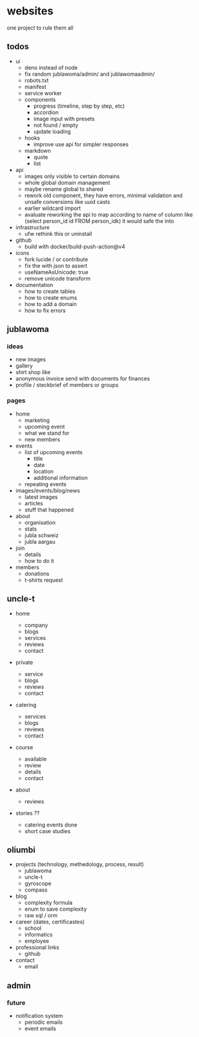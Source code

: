 # websites
one project to rule them all

## todos
- ui
  - deno instead of node
  - fix random jublawoma/admin/ and jublawomaadmin/
  - robots.txt
  - manifest
  - service worker
  - components
    - progress (timeline, step by step, etc)
    - accordion
    - image input with presets
    - not found / empty
    - update loading
  - hooks
    - improve use api for simpler responses
  - markdown
    - quote
    - list
- api
  - images only visible to certain domains
  - whole global domain management
  - maybe rename global to shared
  - rework old component, they have errors, minimal validation and unsafe conversions like uuid casts
  - earlier wildcard import
  - avaluate reworking the api to map according to name of column like (select person_id id FROM person_idk) it would safe the into
- infrastructure
  - ufw rethink this or uninstall
- github
  - build with docker/build-push-action@v4
- icons
  - fork lucide / or contribute
  - fix the with json to assert
  - useNameAsUnicode: true
  - remove unicode transform
- documentation
  - how to create tables
  - how to create enums
  - how to add a domain
  - how to fix errors

## jublawoma

### ideas
- new images
- gallery
- shirt shop like
- anonymous invoice send with documents for finances
- profile / steckbrief of members or groups

### pages
- home
  - marketing 
  - upcoming event
  - what we stand for
  - new members
- events
  - list of upcoming events
    - title
    - date
    - location
    - additional information
  - repeating events
- images/events/blog/news
  - latest images
  - articles
  - stuff that happened
- about
  - organisation
  - stats
  - jubla schweiz
  - jubla aargau
- join
  - details
  - how to do it
- members
  - donations
  - t-shirts request

## uncle-t
- home
  - company
  - blogs
  - services
  - reviews
  - contact
- private
  - service
  - blogs
  - reviews
  - contact
- catering
  - services
  - blogs
  - reviews
  - contact
- course
  - available
  - review
  - details
  - contact
- about
  - reviews

- stories ?? 
  - catering events done
  - short case studies

## oliumbi
- projects (technology, methedology, process, result)
  - jublawoma
  - uncle-t
  - gyroscope
  - compass
- blog
  - complexity formula
  - enum to save complexity
  - raw sql / orm
- career (dates, certificastes)
  - school
  - informatics
  - employee
- professional links
  - github
- contact
  - email

## admin


### future
- notification system
  - periodic emails
  - event emails
